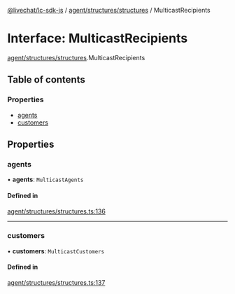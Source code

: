 [@livechat/lc-sdk-js](../README.md) / [agent/structures/structures](../modules/agent_structures_structures.md) / MulticastRecipients

# Interface: MulticastRecipients

[agent/structures/structures](../modules/agent_structures_structures.md).MulticastRecipients

## Table of contents

### Properties

- [agents](agent_structures_structures.MulticastRecipients.md#agents)
- [customers](agent_structures_structures.MulticastRecipients.md#customers)

## Properties

### agents

• **agents**: `MulticastAgents`

#### Defined in

[agent/structures/structures.ts:136](https://github.com/livechat/lc-sdk-js/blob/8462be9/src/agent/structures/structures.ts#L136)

___

### customers

• **customers**: `MulticastCustomers`

#### Defined in

[agent/structures/structures.ts:137](https://github.com/livechat/lc-sdk-js/blob/8462be9/src/agent/structures/structures.ts#L137)
